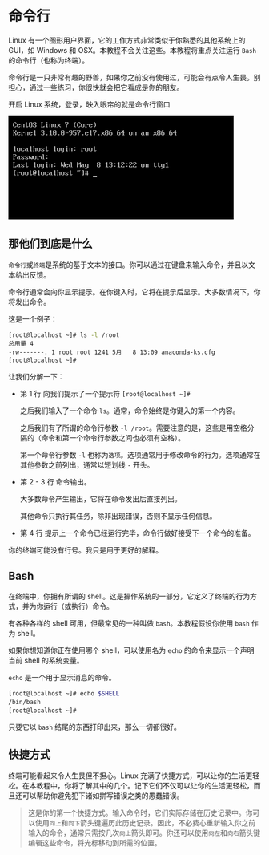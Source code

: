 # 命令行

<!-- https://ryanstutorials.net/linuxtutorial/commandline.php -->

Linux 有一个图形用户界面，它的工作方式非常类似于你熟悉的其他系统上的 GUI，如 Windows 和 OSX。本教程不会关注这些。本教程将重点关注运行 `Bash` 的命令行（也称为终端）。

命令行是一只非常有趣的野兽，如果你之前没有使用过，可能会有点令人生畏。别担心，通过一些练习，你很快就会把它看成是你的朋友。

开启 Linux 系统，登录，映入眼帘的就是命令行窗口

![命令行窗口](../../screenshot/2019-05-08-13-32-46.png)

## 那他们到底是什么

`命令行`或`终端`是系统的基于文本的接口。你可以通过在键盘来输入命令，并且以文本给出反馈。

命令行通常会向你显示提示。在你键入时，它将在提示后显示。大多数情况下，你将发出命令。

这是一个例子：

```Bash
[root@localhost ~]# ls -l /root
总用量 4
-rw-------. 1 root root 1241 5月   8 13:09 anaconda-ks.cfg
[root@localhost ~]#

```

让我们分解一下：

* 第 1 行
  向我们提示了一个提示符 `[root@localhost ~]#`

  之后我们输入了一个命令 `ls`。通常，命令始终是你键入的第一个内容。

  之后我们有了所谓的命令行参数 `-l /root`。需要注意的是，这些是用空格分隔的（命令和第一个命令行参数之间也必须有空格）。

  第一个命令行参数 `-l` 也称为`选项`。选项通常用于修改命令的行为。选项通常在其他参数之前列出，通常以短划线 `-` 开头。

* 第 2 - 3 行
  命令输出。

  大多数命令产生输出，它将在命令发出后直接列出。

  其他命令只执行其任务，除非出现错误，否则不显示任何信息。

* 第 4 行
  提示上一个命令已经运行完毕，命令行做好接受下一个命令的准备。

你的终端可能没有行号。我只是用于更好的解释。

## Bash

在终端中，你拥有所谓的 shell。这是操作系统的一部分，它定义了终端的行为方式，并为你运行（或执行）命令。

有各种各样的 shell 可用，但最常见的一种叫做 `bash`。本教程假设你使用 `bash` 作为 shell。

如果你想知道你正在使用哪个 shell，可以使用名为 `echo` 的命令来显示一个声明当前 shell 的系统变量。

`echo` 是一个用于显示消息的命令。

```bash
[root@localhost ~]# echo $SHELL
/bin/bash
[root@localhost ~]#

```

只要它以 `bash` 结尾的东西打印出来，那么一切都很好。

## 快捷方式

终端可能看起来令人生畏但不担心。Linux 充满了快捷方式，可以让你的生活更轻松。在本教程中，你将了解其中的几个。记下它们不仅可以让你的生活更轻松，而且还可以帮助你避免犯下诸如拼写错误之类的愚蠢错误。

>这是你的第一个快捷方式。输入命令时，它们实际存储在历史记录中。你可以使用`向上`和`向下`箭头键遍历此历史记录。因此，不必费心重新输入你之前输入的命令，通常只需按几次`向上`箭头即可。你还可以使用`向左`和`向右`箭头键编辑这些命令，将光标移动到所需的位置。

